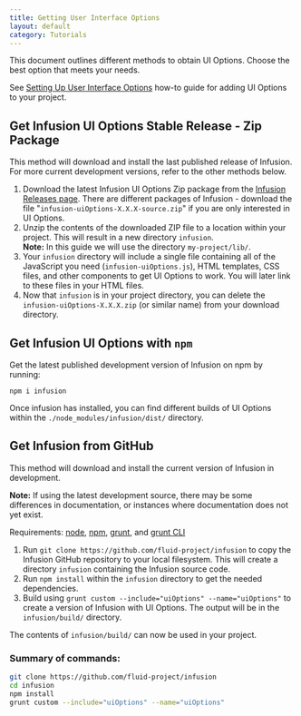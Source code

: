 ```yaml
---
title: Getting User Interface Options
layout: default
category: Tutorials
---
```


This document outlines different methods to obtain UI Options. Choose the best option that meets your needs.

See [Setting Up User Interface Options](./UserInterfaceOptions.md) how-to guide for adding UI Options to your project.

## Get Infusion UI Options Stable Release - Zip Package

This method will download and install the last published release of Infusion. For more current development versions,
refer to the other methods below.

1. Download the latest Infusion UI Options Zip package from the
   [Infusion Releases page](https://github.com/fluid-project/infusion/releases). There are different packages of
   Infusion - download the file "`infusion-uiOptions-X.X.X-source.zip`" if you are only interested in UI Options.
2. Unzip the contents of the downloaded ZIP file to a location within your project. This will result in a new directory
   `infusion`.<div class="infusion-docs-note"><strong>Note:</strong> In this guide we will use the directory
   `my-project/lib/`.</div>
3. Your `infusion` directory will include a single file containing all of the JavaScript you need
   (`infusion-uiOptions.js`), HTML templates, CSS files, and other components to get UI Options to work. You will later
   link to these files in your HTML files.
4. Now that `infusion` is in your project directory, you can delete the `infusion-uiOptions-X.X.X.zip` (or similar name)
   from your download directory.

## Get Infusion UI Options with `npm`

Get the latest published development version of Infusion on npm by running:

```
npm i infusion
```

Once infusion has installed, you can find different builds of UI Options within the `./node_modules/infusion/dist/`
directory.

## Get Infusion from GitHub

This method will download and install the current version of Infusion in development.

<div class="infusion-docs-note">
<strong>Note:</strong>
If using the latest development source, there may be some differences in documentation, or instances where documentation
does not yet exist.
</div>

Requirements: [node](https://nodejs.org), [npm](https://www.npmjs.com/), [grunt](https://gruntjs.com/), and [grunt CLI](https://www.npmjs.com/package/grunt-cli)

1. Run `git clone https://github.com/fluid-project/infusion` to copy the Infusion GitHub repository to your local
filesystem. This will create a directory `infusion` containing the Infusion source code.
2. Run `npm install` within the `infusion` directory to get the needed dependencies.
3. Build using `grunt custom --include="uiOptions" --name="uiOptions"` to create a version of Infusion with UI Options.
The output will be in the `infusion/build/` directory.

The contents of `infusion/build/` can now be used in your project.

### Summary of commands:

```bash
git clone https://github.com/fluid-project/infusion
cd infusion
npm install
grunt custom --include="uiOptions" --name="uiOptions"
```
